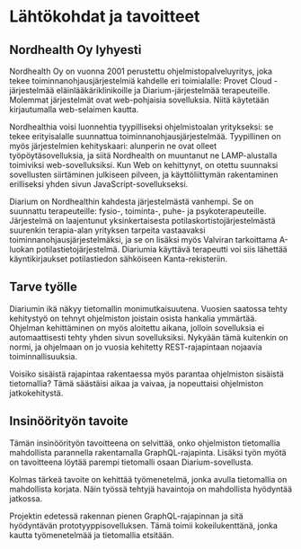 # Lähtökohdat ja tavoitteet

## Nordhealth Oy lyhyesti

Nordhealth Oy on vuonna 2001 perustettu ohjelmistopalveluyritys, joka tekee toiminnanohjausjärjestelmiä kahdelle eri toimialalle: Provet Cloud -järjestelmää eläinlääkäriklinikoille ja Diarium-järjestelmää terapeuteille. Molemmat järjestelmät ovat web-pohjaisia sovelluksia. Niitä käytetään kirjautumalla web-selaimen kautta.

Nordhealthia voisi luonnehtia tyypilliseksi ohjelmistoalan yritykseksi: se tekee erityisalalle suunnattua toiminnanohjausjärjestelmää. Tyypillinen on myös järjestelmien kehityskaari: alunperin ne ovat olleet työpöytäsovelluksia, ja siitä Nordhealth on muuntanut ne LAMP-alustalla toimiviksi web-sovelluksiksi. Kun Web on kehittynyt, on otettu suunnaksi sovellusten siirtäminen julkiseen pilveen, ja käyttöliittymän rakentaminen erilliseksi yhden sivun JavaScript-sovellukseksi.

Diarium on Nordhealthin kahdesta järjestelmästä vanhempi. Se on suunnattu terapeuteille: fysio-, toiminta-, puhe- ja psykoterapeuteille. Järjestelmä on laajentunut yksinkertaisesta potilaskortistojärjestelmästä suurenkin terapia-alan yrityksen tarpeita vastaavaksi toiminnanohjausjärjestelmäksi, ja se on lisäksi myös Valviran tarkoittama A-luokan potilastietojärjestelmä. Diariumia käyttävä terapeutti voi siis lähettää käyntikirjaukset potilastiedon sähköiseen Kanta-rekisteriin.

## Tarve työlle

Diariumin ikä näkyy tietomallin monimutkaisuutena. Vuosien saatossa tehty kehitystyö on tehnyt ohjelmiston joistain osista hankalia ymmärtää. Ohjelman kehittäminen on myös aloitettu aikana, jolloin sovelluksia ei automaattisesti tehty yhden sivun sovelluksiksi. Nykyään tämä kuitenkin on normi, ja ohjelmaan on jo vuosia kehitetty REST-rajapintaan nojaavia toiminnallisuuksia.

Voisiko sisäistä rajapintaa rakentaessa myös parantaa ohjelmiston sisäistä tietomallia? Tämä säästäisi aikaa ja vaivaa, ja nopeuttaisi ohjelmiston jatkokehitystä.

## Insinöörityön tavoite

Tämän insinöörityön tavoitteena on selvittää, onko ohjelmiston tietomallia mahdollista parannella rakentamalla GraphQL-rajapinta. Lisäksi työn myötä on tavoitteena löytää parempi tietomalli osaan Diarium-sovellusta.

Kolmas tärkeä tavoite on kehittää työmenetelmä, jonka avulla tietomallia on mahdollista korjata. Näin työssä tehtyjä havaintoja on mahdollista hyödyntää jatkossa.

Projektin edetessä rakennan pienen GraphQL-rajapinnan ja sitä hyödyntävän prototyyppisovelluksen. Tämä toimii kokeilukenttänä, jonka kautta työmenetelmää ja tietomallia etsitään.
